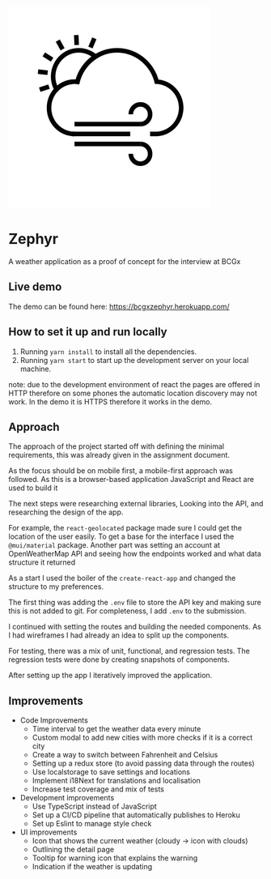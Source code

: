 ![Preview Image](./public/logo192.png)

# Zephyr

A weather application as a proof of concept for the interview at BCGx

## Live demo
The demo can be found here: https://bcgxzephyr.herokuapp.com/

## How to set it up and run locally
1. Running ```yarn install``` to install all the dependencies.
2. Running ```yarn start``` to start up the development server on your local machine.


note: due to the development environment of react the pages are offered in HTTP therefore on some phones the automatic location discovery may not work. 
In the demo it is HTTPS therefore it works in the demo.

## Approach


The approach of the project started off with defining the minimal requirements, this was already given in the assignment document. 


As the focus should be on mobile first, a mobile-first approach was followed. As this is a browser-based application JavaScript and React are used to build it

The next steps were researching external libraries, Looking into the API, and researching the design of the app.

For example, the ```react-geolocated``` package made sure I could get the location of the user easily. To get a base for the interface I used the ```@mui/material``` package. 
Another part was setting an account at OpenWeatherMap API and seeing how the endpoints worked and what data structure it returned

As a start I used the boiler of the ```create-react-app``` and changed the structure to my preferences.

The first thing was adding the ```.env``` file to store the API key and making sure this is not added to git. 
For completeness, I add ```.env``` to the submission.

I continued with setting the routes and building the needed components. 
As I had wireframes I had already an idea to split up the components. 

For testing, there was a mix of unit, functional, and regression tests. The regression tests were done by creating snapshots of components.

After setting up the app I iteratively improved the application. 

## Improvements

- Code Improvements
  - Time interval to get the weather data every minute
  - Custom modal to add new cities with more checks if it is a correct city
  - Create a way to switch between Fahrenheit and Celsius
  - Setting up a redux store (to avoid passing data through the routes)
  - Use localstorage to save settings and locations
  - Implement i18Next for translations and localisation
  - Increase test coverage and mix of tests
- Development improvements
  - Use TypeScript instead of JavaScript
  - Set up a CI/CD pipeline that automatically publishes to Heroku 
  - Set up Eslint to manage style check
- UI improvements
  - Icon that shows the current weather (cloudy -> icon with clouds)
  - Outlining the detail page
  - Tooltip for warning icon that explains the warning
  - Indication if the weather is updating